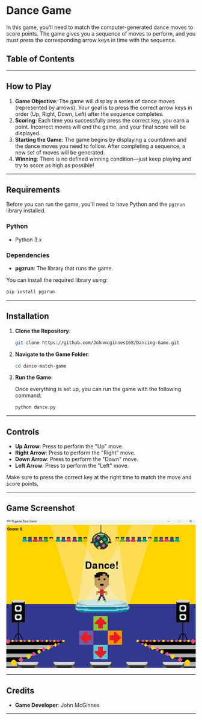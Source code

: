 # Dance Game

 In this game, you'll need to match the computer-generated dance moves to score points. The game gives you a sequence of moves to perform, and you must press the corresponding arrow keys in time with the sequence.

## Table of Contents

---

## How to Play

1. **Game Objective**: The game will display a series of dance moves (represented by arrows). Your goal is to press the correct arrow keys in order (Up, Right, Down, Left) after the sequence completes.
2. **Scoring**: Each time you successfully press the correct key, you earn a point. Incorrect moves will end the game, and your final score will be displayed.
3. **Starting the Game**: The game begins by displaying a countdown and the dance moves you need to follow. After completing a sequence, a new set of moves will be generated.
4. **Winning**: There is no defined winning condition—just keep playing and try to score as high as possible!

---

## Requirements

Before you can run the game, you'll need to have Python and the `pgzrun` library installed.

### Python

* Python 3.x

### Dependencies

* **pgzrun**: The library that runs the game.

You can install the required library using:

```bash
pip install pgzrun
```

---

## Installation

1. **Clone the Repository**:

   ```bash
   git clone https://github.com/Johnmcginnes168/Dancing-Game.git
   ```

2. **Navigate to the Game Folder**:

   ```bash
   cd dance-match-game
   ```

3. **Run the Game**:

   Once everything is set up, you can run the game with the following command:

   ```bash
   python dance.py
   ```

---

## Controls

* **Up Arrow**: Press to perform the "Up" move.
* **Right Arrow**: Press to perform the "Right" move.
* **Down Arrow**: Press to perform the "Down" move.
* **Left Arrow**: Press to perform the "Left" move.

Make sure to press the correct key at the right time to match the move and score points.

---

## Game Screenshot

![Game Screenshot](images/screenshot1.png)

---

## Credits

* **Game Developer**: John McGinnes

---
